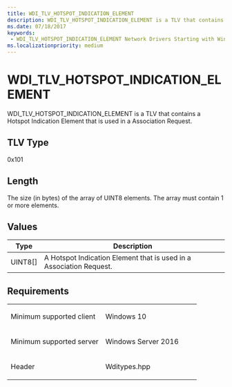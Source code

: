 ```yaml
---
title: WDI_TLV_HOTSPOT_INDICATION_ELEMENT
description: WDI_TLV_HOTSPOT_INDICATION_ELEMENT is a TLV that contains a Hotspot Indication Element that is used in a Association Request.
ms.date: 07/18/2017
keywords:
 - WDI_TLV_HOTSPOT_INDICATION_ELEMENT Network Drivers Starting with Windows Vista
ms.localizationpriority: medium
---
```


# WDI\_TLV\_HOTSPOT\_INDICATION\_ELEMENT


WDI\_TLV\_HOTSPOT\_INDICATION\_ELEMENT is a TLV that contains a Hotspot Indication Element that is used in a Association Request.

## TLV Type


0x101

## Length


The size (in bytes) of the array of UINT8 elements. The array must contain 1 or more elements.

## Values


| Type      | Description                                                         |
|-----------|---------------------------------------------------------------------|
| UINT8\[\] | A Hotspot Indication Element that is used in a Association Request. |

 

## Requirements

<table>
<colgroup>
<col width="50%" />
<col width="50%" />
</colgroup>
<tbody>
<tr class="odd">
<td><p>Minimum supported client</p></td>
<td><p>Windows 10</p></td>
</tr>
<tr class="even">
<td><p>Minimum supported server</p></td>
<td><p>Windows Server 2016</p></td>
</tr>
<tr class="odd">
<td><p>Header</p></td>
<td>Wditypes.hpp</td>
</tr>
</tbody>
</table>

 

 




